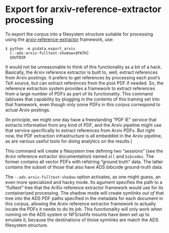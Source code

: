 # Export for arxiv-reference-extractor processing

To export the corpus into a filesystem structure suitable for processing
using the [arxiv-reference-extractor] framework, use:

[arxiv-reference-extractor]: https://github.com/adsabs/arxiv-reference-extractor

```
$ python -m pidata.export_arxiv
  [--ads-arxiv-fulltext-shadow=$PATH]
  $OUTDIR
```

It would not be unreasonable to think of this functionality as a bit of a hack.
Basically, the Arxiv reference extractor is built to, well, extract references
from Arxiv postings. It prefers to get references by processing each post’s TeX
source, but can extract references from the post PDF if needed. So, the
reference extraction system provides a framework to extract references from a
large number of PDFs as part of its functionality. This command (ab)uses that
capability by plugging in the contents of this training set into that framework,
even though only some PDFs in this corpus correspond to actual Arxiv postings.

(In principle, we might one day have a freestanding “PDF IE” service that
extracts information from any kind of PDF, and the Arxiv pipeline might use that
service specifically to extract references from Arxiv PDFs. But right now, the
PDF extraction infrastructure is all embedded in the Arxiv pipeline, as are
various useful tools for doing analytics on the results.)

This command will create a filesystem tree defining two “sessions” (see the
Arxiv reference extractor documentation) named `all` and `bibcodes`. The former
contains all vector PDFs with refstring “ground truth” data. The latter contains
the subset of those that also have ADS bibcode ground-truth data.

The `--ads-arxiv-fulltext-shadow` option activates, as one might guess, an even
more specialized and hacky mode. Its agument specifies the path to a “fulltext”
tree that the ArXiv reference extractor framework would use for its
containerized processing. The shadow mode will create symlinks *out of* that
tree *into* the ADS PDF paths specified in the metadata for each document in
this corpus, allowing the Arxiv reference extractor framework to actually locate
the PDFs it needs to do its job. This functionality will only work when running
on the ADS system or NFS/sshfs mounts have been set up to emulate it, because
the destinations of those symlinks are match the ADS filesystem structure.
